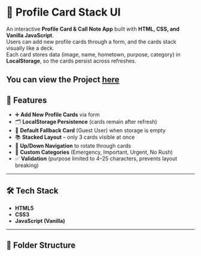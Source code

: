# 📇 Profile Card Stack UI

An interactive **Profile Card & Call Note App** built with **HTML, CSS, and Vanilla JavaScript**.  
Users can add new profile cards through a form, and the cards stack visually like a deck.  
Each card stores data (image, name, hometown, purpose, category) in **LocalStorage**, so the cards persist across refreshes.

You can view the Project [here](https://caller-list-stack.vercel.app/)
---

## 🚀 Features
- ➕ **Add New Profile Cards** via form  
- 🗂️ **LocalStorage Persistence** (cards remain after refresh)  
- 📌 **Default Fallback Card** (Guest User) when storage is empty  
- 📚 **Stacked Layout** – only 3 cards visible at once  
- 🔄 **Up/Down Navigation** to rotate through cards  
- 🎨 **Custom Categories** (Emergency, Important, Urgent, No Rush)  
- ✅ **Validation** (purpose limited to 4–25 characters, prevents layout breaking)  

---

## 🛠️ Tech Stack
- **HTML5**
- **CSS3**
- **JavaScript (Vanilla)**

---

## 📂 Folder Structure
